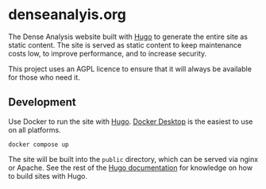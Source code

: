 # denseanalyis.org

The Dense Analysis website built with [Hugo](https://gohugo.io/) to generate the
entire site as static content. The site is served as static content to keep
maintenance costs low, to improve performance, and to increase security.

This project uses an AGPL licence to ensure that it will always be available for
those who need it.

## Development

Use Docker to run the site with [Hugo](https://gohugo.io/installation/).
[Docker Desktop](https://www.docker.com/products/docker-desktop/) is the easiest
to use on all platforms.

```
docker compose up
```

The site will be built into the `public` directory, which can be served via
nginx or Apache. See the rest of the
[Hugo documentation](https://gohugo.io/documentation/)
for knowledge on how to build sites with Hugo.
